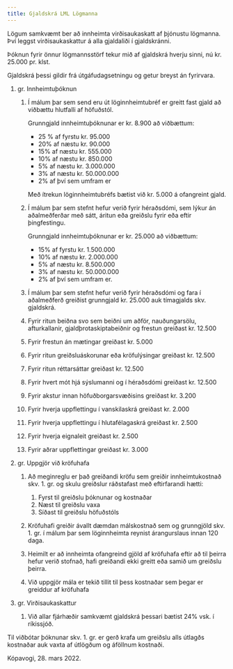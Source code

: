 ```yaml
---
title: Gjaldskrá LML Lögmanna
---
```


Lögum samkvæmt ber að innheimta virðisaukaskatt af þjónustu lögmanna. Því leggst virðisaukaskattur á alla gjaldaliði í gjaldskránni.

Þóknun fyrir önnur lögmannsstörf tekur mið af gjaldskrá hverju sinni, nú kr. 25.000 pr. klst. 

Gjaldskrá þessi gildir frá útgáfudagsetningu og getur breyst án fyrirvara.

1. gr. Innheimtuþóknun

	1. Í málum þar sem send eru út löginnheimtubréf er greitt fast gjald að viðbættu hlutfalli af höfuðstól.

		Grunngjald innheimtuþóknunar er kr. 8.900 að viðbættum:

		- 25 % af fyrstu kr. 95.000 
		- 20% af næstu kr. 90.000
		- 15% af næstu kr. 555.000
		- 10% af næstu kr. 850.000 
		- 5% af næstu kr. 3.000.000 
		- 3% af næstu kr. 50.000.000
		- 2% af því sem umfram er

		Með ítrekun löginnheimtubréfs bætist við kr. 5.000 á ofangreint gjald.

	1. Í málum þar sem stefnt hefur verið fyrir héraðsdómi, sem lýkur án aðalmeðferðar með sátt, áritun eða greiðslu fyrir eða eftir þingfestingu.

		Grunngjald innheimtuþóknunar er kr. 25.000 að viðbættum:
		- 15% af fyrstu kr. 1.500.000 
		- 10% af næstu kr. 2.000.000 
		- 5% af næstu kr. 8.500.000 
		- 3% af næstu kr. 50.000.000
		- 2% af því sem umfram er. 

	1. Í málum þar sem stefnt hefur verið fyrir héraðsdómi og fara í aðalmeðferð greiðist grunngjald kr. 25.000 auk tímagjalds skv. gjaldskrá.
	1. Fyrir ritun beiðna svo sem beiðni um aðför, nauðungarsölu, afturkallanir, gjaldþrotaskiptabeiðnir og frestun greiðast kr. 12.500
	1. Fyrir frestun án mætingar greiðast kr. 5.000
	1. Fyrir ritun greiðsluáskorunar eða kröfulýsingar greiðast kr. 12.500
	1. Fyrir ritun réttarsáttar greiðast kr. 12.500
	1. Fyrir hvert mót hjá sýslumanni og í héraðsdómi greiðast kr. 12.500
	1. Fyrir akstur innan höfuðborgarsvæðisins greiðast kr. 3.200
	1. Fyrir hverja uppflettingu í vanskilaskrá greiðast kr. 2.000
	1. Fyrir hverja uppflettingu í hlutafélagaskrá greiðast kr. 2.500
	1. Fyrir hverja eignaleit greiðast kr. 2.500
	1. Fyrir aðrar uppflettingar greiðast kr. 3.000

		
2. gr. Uppgjör við kröfuhafa

	1. Að meginreglu er það greiðandi kröfu sem greiðir innheimtukostnað skv. 1. gr. og skulu greiðslur ráðstafast með eftirfarandi hætti:

		1. Fyrst til greiðslu þóknunar og kostnaðar
		1. Næst til greiðslu vaxa
		1. Síðast til greiðslu höfuðstóls 

	1. Kröfuhafi greiðir ávallt dæmdan málskostnað sem og grunngjöld skv. 1. gr. í málum þar sem löginnheimta reynist árangurslaus innan 120 daga.
	1. Heimilt er að innheimta ofangreind gjöld af kröfuhafa eftir að til þeirra hefur verið stofnað, hafi greiðandi ekki greitt eða samið um greiðslu þeirra. 
	1. Við uppgjör mála er tekið tillit til þess kostnaðar sem þegar er greiddur af kröfuhafa   

3. gr. Virðisaukaskattur

	1. Við allar fjárhæðir samkvæmt gjaldskrá þessari bætist 24% vsk. í ríkissjóð. 

Til viðbótar þóknunar skv. 1. gr. er gerð krafa um greiðslu alls útlagðs kostnaðar auk vaxta af útlögðum og áföllnum kostnaði.

Kópavogi, 28. mars 2022.


